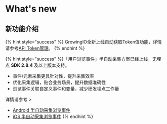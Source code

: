 # What's new

## 新功能介绍

{% hint style="success" %}
GrowingIO全新上线自动获取Token值功能，详情请参考[API Token管理](product-manual/sysmanage/projectmange/api-token.md)。
{% endhint %}

{% hint style="success" %}
​「用户浏览事件」半自动采集方案已经上线，无埋点 **SDK 2.8.4** 及以上版本支持。

* 事件/元素采集更具针对性，提升采集效率
* 优化采集逻辑，贴合业务场景，提升数据准确性
* 浏览事件关联自定义事件和变量，减少研发埋点工作量

详情请参考 &gt;

* [Android 半自动采集浏览事件](developer-manual/sdkintegrated/android-sdk/android-imp.md)   
* [iOS 半自动采集浏览事件](developer-manual/sdkintegrated/ios-sdk/ios-imp.md)
{% endhint %}

